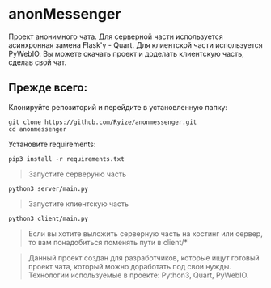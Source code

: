 # anonMessenger

Проект анонимного чата.
Для серверной части используется асинхронная замена Flask'у - Quart.
Для клиентской части используется PyWebIO.
Вы можете скачать проект и доделать клиентскую часть, сделав свой чат.

## Прежде всего:

Клонируйте репозиторий и перейдите в установленную папку:
```
git clone https://github.com/Ryize/anonmessenger.git
cd anonmessenger
```

Установите requirements:
```
pip3 install -r requirements.txt
```

> Запустите серверуню часть
```
python3 server/main.py
```

> Запустите клиентскую часть
```
python3 client/main.py
```

> Если вы хотите выложить серверную часть на хостинг или сервер, то вам понадобиться поменять пути в client/*


> Данный проект создан для разработчиков, которые ищут готовый проект чата, который можно доработать под свои нужды.
> Технологии используемые в проекте: Python3, Quart, PyWebIO.
